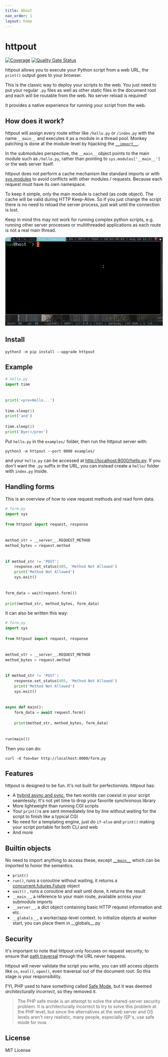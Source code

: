 ```yaml
---
title: About
nav_order: 1
layout: home
---
```


# httpout
[![Coverage](https://sonarcloud.io/api/project_badges/measure?project=nggit_httpout&metric=coverage)](https://sonarcloud.io/summary/new_code?id=nggit_httpout)
[![Quality Gate Status](https://sonarcloud.io/api/project_badges/measure?project=nggit_httpout&metric=alert_status)](https://sonarcloud.io/summary/new_code?id=nggit_httpout)

httpout allows you to execute your Python script from a web URL, the `print()` output goes to your browser.

This is the classic way to deploy your scripts to the web.
You just need to put your regular `.py` files as well as other static files in the document root and each will be routable from the web. No server reload is required!

It provides a native experience for running your script from the web.

## How does it work?
httpout will assign every route either like `/hello.py` or `/index.py` with the name `__main__` and executes it as a module in a thread pool.
Monkey patching is done at the module-level by hijacking the [`__import__`](https://docs.python.org/3/library/functions.html#import__).

In the submodules perspective, the `__main__` object points to the main module such as `/hello.py`, rather than pointing to `sys.modules['__main__']` or the web server itself.

httpout does not perform a cache mechanism like standard imports or with [sys.modules](https://docs.python.org/3/library/sys.html#sys.modules) to avoid conflicts with other modules / requests. Because each request must have its own namespace.

To keep it simple, only the main module is cached (as code object).
The cache will be valid during HTTP Keep-Alive.
So if you just change the script there is no need to reload the server process, just wait until the connection is lost.

Keep in mind this may not work for running complex python scripts,
e.g. running other server processes or multithreaded applications as each route is not a real main thread.

![httpout](https://raw.githubusercontent.com/nggit/httpout/main/examples/static/hello.gif)

## Install
```
python3 -m pip install --upgrade httpout
```

## Example
```python
# hello.py
import time


print('<pre>Hello...')

time.sleep(1)
print('and')

time.sleep(2)
print('Bye!</pre>')
```

Put `hello.py` in the `examples/` folder, then run the httpout server with:
```
python3 -m httpout --port 8000 examples/
```

and your `hello.py` can be accessed at [http://localhost:8000/hello.py](http://localhost:8000/hello.py).
If you don't want the `.py` suffix in the URL, you can instead create a `hello/` folder with `index.py` inside.

## Handling forms
This is an overview of how to view request methods and read form data.

```python
# form.py
import sys

from httpout import request, response


method_str = __server__.REQUEST_METHOD
method_bytes = request.method


if method_str != 'POST':
    response.set_status(405, 'Method Not Allowed')
    print('Method Not Allowed')
    sys.exit()


form_data = wait(request.form())

print(method_str, method_bytes, form_data)
```

It can also be written this way:
```python
# form.py
import sys

from httpout import request, response


method_str = __server__.REQUEST_METHOD
method_bytes = request.method


if method_str != 'POST':
    response.set_status(405, 'Method Not Allowed')
    print('Method Not Allowed')
    sys.exit()


async def main():
    form_data = await request.form()

    print(method_str, method_bytes, form_data)


run(main())
```

Then you can do:
```
curl -d foo=bar http://localhost:8000/form.py
```

## Features
httpout is designed to be fun. It's not built for perfectionists. httpout has:
- A [hybrid async and sync](https://httpout.github.io/hybrid.html), the two worlds can coexist in your script seamlessly; It's not yet time to drop your favorite synchronous library
- More lightweight than running CGI scripts
- Your `print()`s are sent immediately line by line without waiting for the script to finish like a typical CGI
- No need for a templating engine, just do `if-else` and `print()` making your script portable for both CLI and web
- And more

## Builtin objects
No need to import anything to access these, except [`__main__`](https://docs.python.org/3/library/__main__.html) which can be imported to honor the semantics.
- `print()`
- `run()`, runs a coroutine without waiting, it returns a [concurrent.futures.Future](https://docs.python.org/3/library/concurrent.futures.html#concurrent.futures.Future) object
- `wait()` , runs a coroutine and wait until done, it returns the result
- `__main__`, a reference to your main route, available across your submodule imports
- `__server__`, a dict object containing basic HTTP request information and etc.
- `__globals__`, a worker/app-level context. to initialize objects at worker start, you can place them in \_\_globals\_\_.py

## Security
It's important to note that httpout only focuses on request security;
to ensure that [path traversal](https://en.wikipedia.org/wiki/Directory_traversal_attack) through the URL never happens.

httpout will never validate the script you write,
you can still access objects like `os`, `eval()`, `open()`, even traversal out of the document root.
So this stage is your responsibility.

FYI, PHP used to have something called [Safe Mode](https://web.archive.org/web/20201014032613/https://www.php.net/manual/en/features.safe-mode.php), but it was deemed *architecturally incorrect*, so they removed it.

> The PHP safe mode is an attempt to solve the shared-server security problem.
> It is architecturally incorrect to try to solve this problem at the PHP level,
> but since the alternatives at the web server and OS levels aren't very realistic,
> many people, especially ISP's, use safe mode for now.

## License
MIT License
